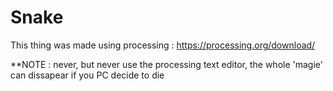 # Snake

This thing was made using processing : https://processing.org/download/

**NOTE : never, but never use the processing text editor, the whole 'magie' can dissapear if you PC decide to die 